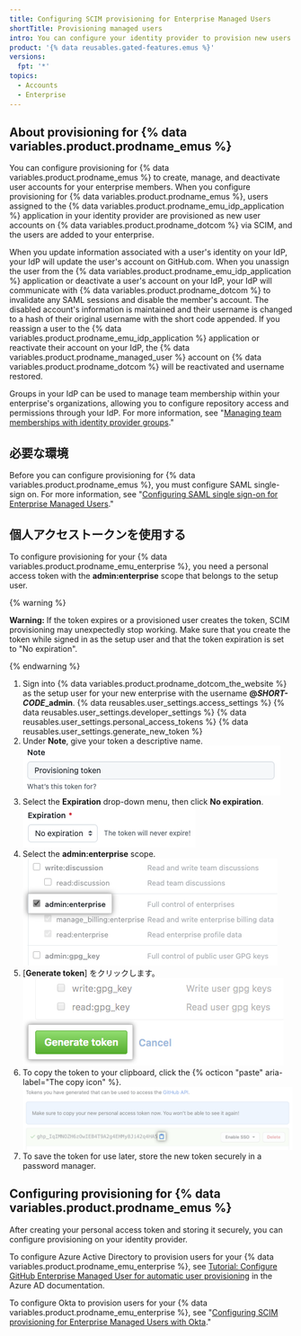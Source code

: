 ```yaml
---
title: Configuring SCIM provisioning for Enterprise Managed Users
shortTitle: Provisioning managed users
intro: You can configure your identity provider to provision new users and manage their membership in your enterprise and teams.
product: '{% data reusables.gated-features.emus %}'
versions:
  fpt: '*'
topics:
  - Accounts
  - Enterprise
---
```


## About provisioning for {% data variables.product.prodname_emus %}

You can configure provisioning for {% data variables.product.prodname_emus %} to create, manage, and deactivate user accounts for your enterprise members. When you configure provisioning for {% data variables.product.prodname_emus %}, users assigned to the {% data variables.product.prodname_emu_idp_application %} application in your identity provider are provisioned as new user accounts on {% data variables.product.prodname_dotcom %} via SCIM, and the users are added to your enterprise.

When you update information associated with a user's identity on your IdP, your IdP will update the user's account on GitHub.com. When you unassign the user from the {% data variables.product.prodname_emu_idp_application %} application or deactivate a user's account on your IdP, your IdP will communicate with {% data variables.product.prodname_dotcom %} to invalidate any SAML sessions and disable the member's account. The disabled account's information is maintained and their username is changed to a hash of their original username with the short code appended. If you reassign a user to the {% data variables.product.prodname_emu_idp_application %} application or reactivate their account on your IdP, the {% data variables.product.prodname_managed_user %} account on {% data variables.product.prodname_dotcom %} will be reactivated and username restored.

Groups in your IdP can be used to manage team membership within your enterprise's organizations, allowing you to configure repository access and permissions through your IdP. For more information, see "[Managing team memberships with identity provider groups](/github/setting-up-and-managing-your-enterprise/managing-your-enterprise-users-with-your-identity-provider/managing-team-memberships-with-identity-provider-groups)."

## 必要な環境

Before you can configure provisioning for {% data variables.product.prodname_emus %}, you must configure SAML single-sign on. For more information, see "[Configuring SAML single sign-on for Enterprise Managed Users](/github/setting-up-and-managing-your-enterprise/managing-your-enterprise-users-with-your-identity-provider/configuring-saml-single-sign-on-for-enterprise-managed-users)."

## 個人アクセストークンを使用する

To configure provisioning for your {% data variables.product.prodname_emu_enterprise %}, you need a personal access token with the **admin:enterprise** scope that belongs to the setup user.

{% warning %}

**Warning:** If the token expires or a provisioned user creates the token, SCIM provisioning may unexpectedly stop working. Make sure that you create the token while signed in as the setup user and that the token expiration is set to "No expiration".

{% endwarning %}

1. Sign into {% data variables.product.prodname_dotcom_the_website %} as the setup user for your new enterprise with the username **@<em>SHORT-CODE</em>_admin**.
{% data reusables.user_settings.access_settings %}
{% data reusables.user_settings.developer_settings %}
{% data reusables.user_settings.personal_access_tokens %}
{% data reusables.user_settings.generate_new_token %}
1. Under **Note**, give your token a descriptive name. ![Screenshot showing the token's name](/assets/images/help/enterprises/emu-pat-name.png)
1. Select the **Expiration** drop-down menu, then click **No expiration**. ![Screenshot showing token expiration set to no expiration](/assets/images/help/enterprises/emu-pat-no-expiration.png)
1. Select the **admin:enterprise** scope. ![Screenshot showing the admin:enterprise scope](/assets/images/help/enterprises/enterprise-pat-scope.png)
1. [**Generate token**] をクリックします。 ![[Generate token] ボタン](/assets/images/help/settings/generate_token.png)
1. To copy the token to your clipboard, click the {% octicon "paste" aria-label="The copy icon" %}. ![新しく作成されたトークン](/assets/images/help/settings/personal_access_tokens.png)
2. To save the token for use later, store the new token securely in a password manager.

## Configuring provisioning for {% data variables.product.prodname_emus %}

After creating your personal access token and storing it securely, you can configure provisioning on your identity provider.

To configure Azure Active Directory to provision users for your {% data variables.product.prodname_emu_enterprise %}, see [Tutorial: Configure GitHub Enterprise Managed User for automatic user provisioning](https://docs.microsoft.com/en-us/azure/active-directory/saas-apps/github-enterprise-managed-user-provisioning-tutorial) in the Azure AD documentation.

To configure Okta to provision users for your {% data variables.product.prodname_emu_enterprise %}, see "[Configuring SCIM provisioning for Enterprise Managed Users with Okta](/github/setting-up-and-managing-your-enterprise/managing-your-enterprise-users-with-your-identity-provider/configuring-scim-provisioning-for-enterprise-managed-users-with-okta)."

